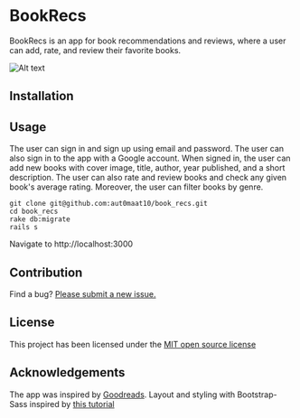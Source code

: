 # BookRecs

BookRecs is an app for book recommendations and reviews, where a user can add, rate, and review their favorite books. 

![Alt text](https://i.imgur.com/dKzLcay.png)

## Installation

## Usage

The user can sign in and sign up using email and password. The user can also sign in to the app with a Google account. When signed in, the user can add new books with cover image, title, author, year published, and a short description. The user can also rate and review books and check any given book's average rating. Moreover, the user can filter books by genre.

```
git clone git@github.com:aut0maat10/book_recs.git
cd book_recs
rake db:migrate
rails s

```
Navigate to http://localhost:3000

## Contribution

Find a bug? [Please submit a new issue.](https://github.com/aut0maat10/book_recs/issues/new)

## License

This project has been licensed under the [MIT open source license](https://github.com/aut0maat10/book_recs/blob/master/LICENSE)

## Acknowledgements

The app was inspired by [Goodreads](https://www.goodreads.com/). 
Layout and styling with Bootstrap-Sass inspired by [this tutorial](https://www.youtube.com/watch?v=AMai9EZesXY&t=590s)


